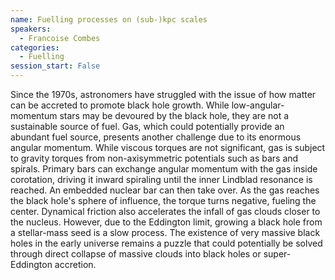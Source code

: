 ```yaml
---
name: Fuelling processes on (sub-)kpc scales
speakers:
  - Francoise Combes
categories:
  - Fuelling
session_start: False
---
```


Since the 1970s, astronomers have struggled with the issue of how matter
can be accreted to promote black hole growth. While low-angular-momentum
stars may be devoured by the black hole, they are not a sustainable source
of fuel. Gas, which could potentially provide an abundant fuel source,
presents another challenge due to its enormous angular momentum.
While viscous torques are not significant, gas is subject to gravity torques
from non-axisymmetric potentials such as bars and spirals. Primary bars
can exchange angular momentum with the gas inside corotation, driving
it inward spiraling until the inner Lindblad resonance is reached.
An embedded nuclear bar can then take over. As the gas reaches the black
hole's sphere of influence, the torque turns negative, fueling the center.
Dynamical friction also accelerates the infall of gas clouds closer to
the nucleus. However, due to the Eddington limit, growing a black hole from
a stellar-mass seed is a slow process. The existence of very massive black
holes in the early universe remains a puzzle that could potentially be
solved through direct collapse of massive clouds into black holes or
super-Eddington accretion.